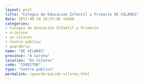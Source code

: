 ```yaml
---
layout: post
title: "Colegio de Educación Infantil y Primaria DE VILARES"
date: 2017-09-20 20:57:05 +0200
categories:
- Colegio de Educación Infantil y Primaria
- a-coruna
- os-vilares
- Centro público
- guarderia
name: "DE VILARES"
province: "A Coruña"
location: "Os Vilares"
code: "15002700"
type: "Centro público"
permalink: /guarderias/de-vilares.html
---
```

